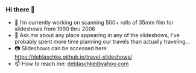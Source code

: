 ### Hi there 👋
- 🔭 I’m currently working on scanning 500+ rolls of 35mm film for slideshows from 1990 thru 2006
- 💬 Ask me about any place appearing in any of the slideshows, I've probably spent more time planning our travels than actually traveling...
- 📷 Slideshows can be accessed here: https://deblaschke.github.io/travel-slideshows/
- 📫 How to reach me: deblaschke@yahoo.com

<!--
**deblaschke/deblaschke** is a ✨ _special_ ✨ repository because its `README.md` (this file) appears on your GitHub profile.

Here are some ideas to get you started:

- 🔭 I’m currently working on ...
- 🌱 I’m currently learning ...
- 👯 I’m looking to collaborate on ...
- 🤔 I’m looking for help with ...
- 💬 Ask me about ...
- 📫 How to reach me: ...
- 😄 Pronouns: ...
- ⚡ Fun fact: ...
- Others: https://github.com/ikatyang/emoji-cheat-sheet/blob/master/README.md
-->
